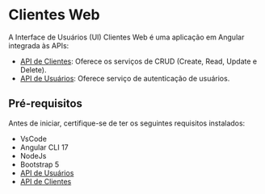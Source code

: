 # Clientes Web

A Interface de Usuários (UI) Clientes Web é uma aplicação em Angular integrada às APIs:

- [API de Clientes](https://github.com/Lucas-dev23/apiClientes): Oferece os serviços de CRUD (Create, Read, Update e Delete).
- [API de Usuários](https://github.com/Lucas-dev23/apiUsuarios): Oferece serviço de autenticação de usuários.


## Pré-requisitos

Antes de iniciar, certifique-se de ter os seguintes requisitos instalados:

- VsCode
- Angular CLI 17
- NodeJs
- Bootstrap 5
- [API de Usuários](https://github.com/Lucas-dev23/apiUsuarios)
- [API de Clientes](https://github.com/Lucas-dev23/apiClientes)
